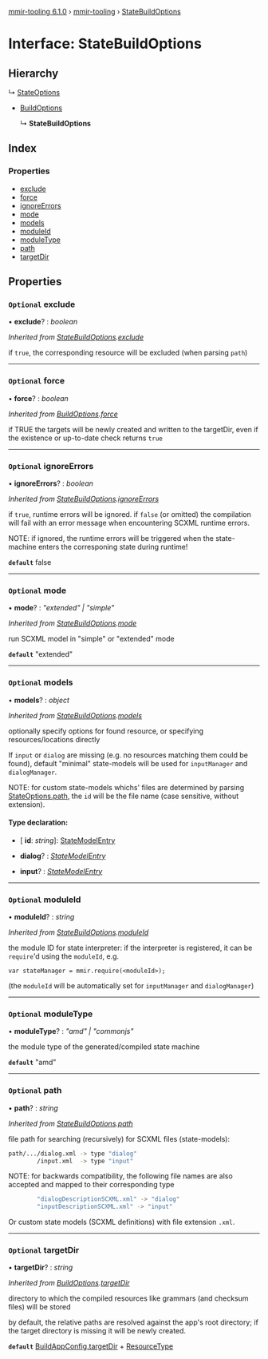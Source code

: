 [mmir-tooling 6.1.0](../README.md) › [mmir-tooling](../modules/mmir_tooling.md) › [StateBuildOptions](mmir_tooling.statebuildoptions.md)

# Interface: StateBuildOptions

## Hierarchy

  ↳ [StateOptions](mmir_tooling.stateoptions.md)

* [BuildOptions](mmir_tooling.buildoptions.md)

  ↳ **StateBuildOptions**

## Index

### Properties

* [exclude](mmir_tooling.statebuildoptions.md#optional-exclude)
* [force](mmir_tooling.statebuildoptions.md#optional-force)
* [ignoreErrors](mmir_tooling.statebuildoptions.md#optional-ignoreerrors)
* [mode](mmir_tooling.statebuildoptions.md#optional-mode)
* [models](mmir_tooling.statebuildoptions.md#optional-models)
* [moduleId](mmir_tooling.statebuildoptions.md#optional-moduleid)
* [moduleType](mmir_tooling.statebuildoptions.md#optional-moduletype)
* [path](mmir_tooling.statebuildoptions.md#optional-path)
* [targetDir](mmir_tooling.statebuildoptions.md#optional-targetdir)

## Properties

### `Optional` exclude

• **exclude**? : *boolean*

*Inherited from [StateBuildOptions](mmir_tooling.statebuildoptions.md).[exclude](mmir_tooling.statebuildoptions.md#optional-exclude)*

if `true`, the corresponding resource will be excluded (when parsing `path`)

___

### `Optional` force

• **force**? : *boolean*

*Inherited from [BuildOptions](mmir_tooling.buildoptions.md).[force](mmir_tooling.buildoptions.md#optional-force)*

if TRUE the targets will be newly created and written to the targetDir,
even if the existence or up-to-date check returns `true`

___

### `Optional` ignoreErrors

• **ignoreErrors**? : *boolean*

*Inherited from [StateBuildOptions](mmir_tooling.statebuildoptions.md).[ignoreErrors](mmir_tooling.statebuildoptions.md#optional-ignoreerrors)*

if `true`, runtime errors will be ignored.
 if `false` (or omitted) the compilation will fail with an error message
 when encountering SCXML runtime errors.

NOTE: if ignored, the runtime errors will be triggered when the state-machine
      enters the corresponing state during runtime!

**`default`** false

___

### `Optional` mode

• **mode**? : *"extended" | "simple"*

*Inherited from [StateBuildOptions](mmir_tooling.statebuildoptions.md).[mode](mmir_tooling.statebuildoptions.md#optional-mode)*

run SCXML model in "simple" or "extended" mode

**`default`** "extended"

___

### `Optional` models

• **models**? : *object*

*Inherited from [StateBuildOptions](mmir_tooling.statebuildoptions.md).[models](mmir_tooling.statebuildoptions.md#optional-models)*

optionally specify options for found resource, or specifying resources/locations directly

If `input` or `dialog` are missing (e.g. no resources matching them could be found),
default "minimal" state-models will be used for `inputManager` and `dialogManager`.

NOTE: for custom state-models whichs' files are determined by parsing [StateOptions.path](mmir_tooling.stateoptions.md#optional-path),
      the `id` will be the file name (case sensitive, without extension).

#### Type declaration:

* \[ **id**: *string*\]: [StateModelEntry](mmir_tooling.statemodelentry.md)

* **dialog**? : *[StateModelEntry](mmir_tooling.statemodelentry.md)*

* **input**? : *[StateModelEntry](mmir_tooling.statemodelentry.md)*

___

### `Optional` moduleId

• **moduleId**? : *string*

*Inherited from [StateBuildOptions](mmir_tooling.statebuildoptions.md).[moduleId](mmir_tooling.statebuildoptions.md#optional-moduleid)*

the module ID for state interpreter:
if the interpreter is registered, it can be `require`'d using the `moduleId`, e.g.
```
var stateManager = mmir.require(<moduleId>);
```

(the `moduleId` will be automatically set for `inputManager` and `dialogManager`)

___

### `Optional` moduleType

• **moduleType**? : *"amd" | "commonjs"*

the module type of the generated/compiled state machine

**`default`** "amd"

___

### `Optional` path

• **path**? : *string*

*Inherited from [StateBuildOptions](mmir_tooling.statebuildoptions.md).[path](mmir_tooling.statebuildoptions.md#optional-path)*

file path for searching (recursively) for SCXML files (state-models):
```bash
path/.../dialog.xml -> type "dialog"
        /input.xml  -> type "input"
```

NOTE: for backwards compatibility, the following file names are also accepted
      and mapped to their corresponding type
```bash
        "dialogDescriptionSCXML.xml" -> "dialog"
        "inputDescriptionSCXML.xml" -> "input"
```

Or custom state models (SCXML definitions) with file extension `.xml`.

___

### `Optional` targetDir

• **targetDir**? : *string*

*Inherited from [BuildOptions](mmir_tooling.buildoptions.md).[targetDir](mmir_tooling.buildoptions.md#optional-targetdir)*

directory to which the compiled resources like grammars (and checksum files) will be stored

by default, the relative paths are resolved against the app's root directory;
if the target directory is missing it will be newly created.

**`default`** [BuildAppConfig.targetDir](mmir_tooling.buildappconfig.md#optional-targetdir) + [ResourceType](../modules/mmir_tooling.md#resourcetype)
